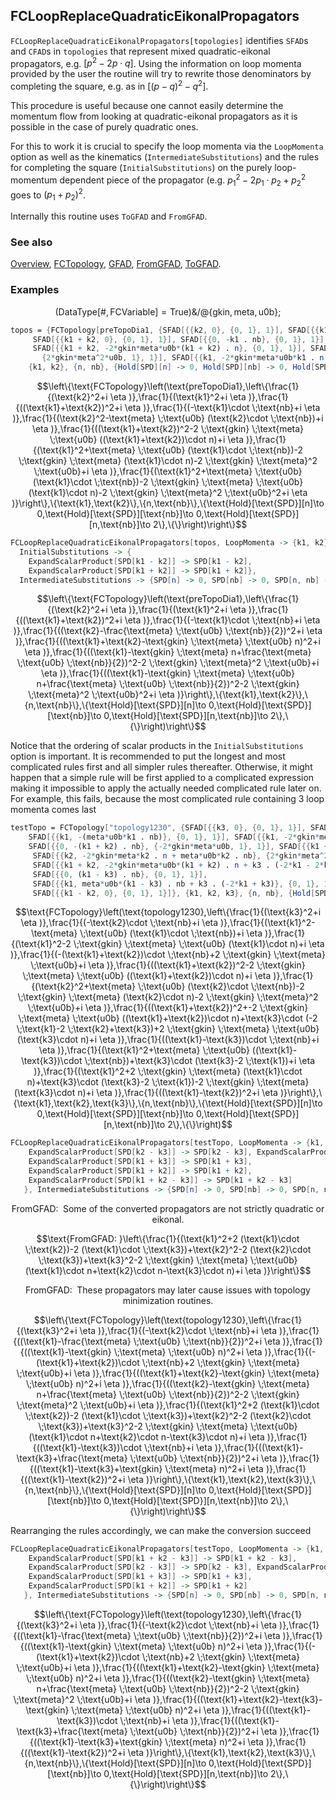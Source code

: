 ## FCLoopReplaceQuadraticEikonalPropagators

`FCLoopReplaceQuadraticEikonalPropagators[topologies]` identifies `SFAD`s and `CFAD`s in `topologies` that represent mixed quadratic-eikonal propagators, e.g. $[p^2 - 2 p \cdot q]$. Using the information on loop momenta provided by the user the routine will try to rewrite those denominators by completing the square, e.g. as in $[(p-q)^2 - q^2]$.

This procedure is useful because one cannot easily determine the momentum flow from looking at quadratic-eikonal propagators as it is possible in the case of purely quadratic ones.

For this to work it is crucial to specify the loop momenta via the `LoopMomenta` option as well as the kinematics (`IntermediateSubstitutions`) and the rules for completing the square (`InitialSubstitutions`) on the purely loop-momentum dependent piece of the propagator (e.g. $p_1^2 - 2 p_1 \cdot p_2 + p_2^2$ goes to $(p_1+p_2)^2$.

Internally this routine uses `ToGFAD` and `FromGFAD`.

### See also

[Overview](Extra/FeynCalc.md), [FCTopology](FCTopology.md), [GFAD](GFAD.md), [FromGFAD](FromGFAD.md), [ToGFAD](ToGFAD.md).

### Examples

$$(\text{DataType}[\#,\text{FCVariable}]=\text{True})\&\text{/@}\{\text{gkin},\text{meta},\text{u0b}\};$$

```mathematica
topos = {FCTopology[preTopoDia1, {SFAD[{{k2, 0}, {0, 1}, 1}], SFAD[{{k1, 0}, {0, 1}, 1}], 
     SFAD[{{k1 + k2, 0}, {0, 1}, 1}], SFAD[{{0, -k1 . nb}, {0, 1}, 1}], SFAD[{{k2, -(meta*u0b*k2 . nb)}, {0, 1}, 1}], 
     SFAD[{{k1 + k2, -2*gkin*meta*u0b*(k1 + k2) . n}, {0, 1}, 1}], SFAD[{{k1, -2*gkin*meta*k1 . n + meta*u0b*k1 . nb}, 
       {2*gkin*meta^2*u0b, 1}, 1}], SFAD[{{k1, -2*gkin*meta*u0b*k1 . n + meta*u0b*k1 . nb}, {2*gkin*meta^2*u0b^2, 1}, 1}]}, 
    {k1, k2}, {n, nb}, {Hold[SPD][n] -> 0, Hold[SPD][nb] -> 0, Hold[SPD][n, nb] -> 2}, {}]}
```

$$\left\{\text{FCTopology}\left(\text{preTopoDia1},\left\{\frac{1}{(\text{k2}^2+i \eta )},\frac{1}{(\text{k1}^2+i \eta )},\frac{1}{((\text{k1}+\text{k2})^2+i \eta )},\frac{1}{(-\text{k1}\cdot \;\text{nb}+i \eta )},\frac{1}{(\text{k2}^2-\text{meta} \;\text{u0b} (\text{k2}\cdot \;\text{nb})+i \eta )},\frac{1}{((\text{k1}+\text{k2})^2-2 \;\text{gkin} \;\text{meta} \;\text{u0b} ((\text{k1}+\text{k2})\cdot n)+i \eta )},\frac{1}{(\text{k1}^2+\text{meta} \;\text{u0b} (\text{k1}\cdot \;\text{nb})-2 \;\text{gkin} \;\text{meta} (\text{k1}\cdot n)-2 \;\text{gkin} \;\text{meta}^2 \;\text{u0b}+i \eta )},\frac{1}{(\text{k1}^2+\text{meta} \;\text{u0b} (\text{k1}\cdot \;\text{nb})-2 \;\text{gkin} \;\text{meta} \;\text{u0b} (\text{k1}\cdot n)-2 \;\text{gkin} \;\text{meta}^2 \;\text{u0b}^2+i \eta )}\right\},\{\text{k1},\text{k2}\},\{n,\text{nb}\},\{\text{Hold}[\text{SPD}][n]\to 0,\text{Hold}[\text{SPD}][\text{nb}]\to 0,\text{Hold}[\text{SPD}][n,\text{nb}]\to 2\},\{\}\right)\right\}$$

```mathematica
FCLoopReplaceQuadraticEikonalPropagators[topos, LoopMomenta -> {k1, k2}, 
  InitialSubstitutions -> {
    ExpandScalarProduct[SPD[k1 - k2]] -> SPD[k1 - k2], 
    ExpandScalarProduct[SPD[k1 + k2]] -> SPD[k1 + k2]}, 
  IntermediateSubstitutions -> {SPD[n] -> 0, SPD[nb] -> 0, SPD[n, nb] -> 0}]
```

$$\left\{\text{FCTopology}\left(\text{preTopoDia1},\left\{\frac{1}{(\text{k2}^2+i \eta )},\frac{1}{(\text{k1}^2+i \eta )},\frac{1}{((\text{k1}+\text{k2})^2+i \eta )},\frac{1}{(-\text{k1}\cdot \;\text{nb}+i \eta )},\frac{1}{((\text{k2}-\frac{\text{meta} \;\text{u0b} \;\text{nb}}{2})^2+i \eta )},\frac{1}{((\text{k1}+\text{k2}-\text{gkin} \;\text{meta} \;\text{u0b} n)^2+i \eta )},\frac{1}{((\text{k1}-\text{gkin} \;\text{meta} n+\frac{\text{meta} \;\text{u0b} \;\text{nb}}{2})^2-2 \;\text{gkin} \;\text{meta}^2 \;\text{u0b}+i \eta )},\frac{1}{((\text{k1}-\text{gkin} \;\text{meta} \;\text{u0b} n+\frac{\text{meta} \;\text{u0b} \;\text{nb}}{2})^2-2 \;\text{gkin} \;\text{meta}^2 \;\text{u0b}^2+i \eta )}\right\},\{\text{k1},\text{k2}\},\{n,\text{nb}\},\{\text{Hold}[\text{SPD}][n]\to 0,\text{Hold}[\text{SPD}][\text{nb}]\to 0,\text{Hold}[\text{SPD}][n,\text{nb}]\to 2\},\{\}\right)\right\}$$

Notice that the ordering of scalar products in the `InitialSubstitutions` option is important. It is recommended to put the longest and most complicated rules
first and all simpler rules thereafter. Otherwise, it might happen that a simple rule will be first applied to a complicated expression making it impossible
to apply the actually needed complicated rule later on. For example, this fails, because the most complicated rule containing 3 loop momenta comes last

```mathematica
testTopo = FCTopology["topology1230", {SFAD[{{k3, 0}, {0, 1}, 1}], SFAD[{{0, -k2 . nb}, {0, 1}, 1}], 
    SFAD[{{k1, -(meta*u0b*k1 . nb)}, {0, 1}, 1}], SFAD[{{k1, -2*gkin*meta*u0b*k1 . n}, {0, 1}, 1}], 
    SFAD[{{0, -(k1 + k2) . nb}, {-2*gkin*meta*u0b, 1}, 1}], SFAD[{{k1 + k2, -2*gkin*meta*u0b*(k1 + k2) . n}, {0, 1}, 1}], 
     SFAD[{{k2, -2*gkin*meta*k2 . n + meta*u0b*k2 . nb}, {2*gkin*meta^2*u0b, 1}, 1}], 
     SFAD[{{k1 + k2, -2*gkin*meta*u0b*(k1 + k2) . n + k3 . (-2*k1 - 2*k2 + k3) + 2*gkin*meta*u0b*k3 . n}, {0, 1}, 1}], 
     SFAD[{{0, (k1 - k3) . nb}, {0, 1}, 1}], 
     SFAD[{{k1, meta*u0b*(k1 - k3) . nb + k3 . (-2*k1 + k3)}, {0, 1}, 1}], SFAD[{{k1, 2*gkin*meta*k1 . n + k3 . (-2*k1 + k3) - 2*gkin*meta*k3 . n}, {0, 1}, 1}], 
     SFAD[{{k1 - k2, 0}, {0, 1}, 1}]}, {k1, k2, k3}, {n, nb}, {Hold[SPD][n] -> 0, Hold[SPD][nb] -> 0, Hold[SPD][n, nb] -> 2}, {}]
```

$$\text{FCTopology}\left(\text{topology1230},\left\{\frac{1}{(\text{k3}^2+i \eta )},\frac{1}{(-\text{k2}\cdot \;\text{nb}+i \eta )},\frac{1}{(\text{k1}^2-\text{meta} \;\text{u0b} (\text{k1}\cdot \;\text{nb})+i \eta )},\frac{1}{(\text{k1}^2-2 \;\text{gkin} \;\text{meta} \;\text{u0b} (\text{k1}\cdot n)+i \eta )},\frac{1}{(-(\text{k1}+\text{k2})\cdot \;\text{nb}+2 \;\text{gkin} \;\text{meta} \;\text{u0b}+i \eta )},\frac{1}{((\text{k1}+\text{k2})^2-2 \;\text{gkin} \;\text{meta} \;\text{u0b} ((\text{k1}+\text{k2})\cdot n)+i \eta )},\frac{1}{(\text{k2}^2+\text{meta} \;\text{u0b} (\text{k2}\cdot \;\text{nb})-2 \;\text{gkin} \;\text{meta} (\text{k2}\cdot n)-2 \;\text{gkin} \;\text{meta}^2 \;\text{u0b}+i \eta )},\frac{1}{((\text{k1}+\text{k2})^2+-2 \;\text{gkin} \;\text{meta} \;\text{u0b} ((\text{k1}+\text{k2})\cdot n)+\text{k3}\cdot (-2 \;\text{k1}-2 \;\text{k2}+\text{k3})+2 \;\text{gkin} \;\text{meta} \;\text{u0b} (\text{k3}\cdot n)+i \eta )},\frac{1}{((\text{k1}-\text{k3})\cdot \;\text{nb}+i \eta )},\frac{1}{(\text{k1}^2+\text{meta} \;\text{u0b} ((\text{k1}-\text{k3})\cdot \;\text{nb})+\text{k3}\cdot (\text{k3}-2 \;\text{k1})+i \eta )},\frac{1}{(\text{k1}^2+2 \;\text{gkin} \;\text{meta} (\text{k1}\cdot n)+\text{k3}\cdot (\text{k3}-2 \;\text{k1})-2 \;\text{gkin} \;\text{meta} (\text{k3}\cdot n)+i \eta )},\frac{1}{((\text{k1}-\text{k2})^2+i \eta )}\right\},\{\text{k1},\text{k2},\text{k3}\},\{n,\text{nb}\},\{\text{Hold}[\text{SPD}][n]\to 0,\text{Hold}[\text{SPD}][\text{nb}]\to 0,\text{Hold}[\text{SPD}][n,\text{nb}]\to 2\},\{\}\right)$$

```mathematica
FCLoopReplaceQuadraticEikonalPropagators[testTopo, LoopMomenta -> {k1, k2, k3}, InitialSubstitutions -> {
    ExpandScalarProduct[SPD[k2 - k3]] -> SPD[k2 - k3], ExpandScalarProduct[SPD[k1 - k3]] -> SPD[k1 - k3], 
    ExpandScalarProduct[SPD[k1 + k3]] -> SPD[k1 + k3], 
    ExpandScalarProduct[SPD[k1 + k2]] -> SPD[k1 + k2], 
    ExpandScalarProduct[SPD[k1 + k2 - k3]] -> SPD[k1 + k2 - k3] 
   }, IntermediateSubstitutions -> {SPD[n] -> 0, SPD[nb] -> 0, SPD[n, nb] -> 0}]
```

$$\text{FromGFAD: }\;\text{Some of the converted propagators are not strictly quadratic or eikonal.}$$

$$\text{FromGFAD: }\left\{\frac{1}{(\text{k1}^2+2 (\text{k1}\cdot \;\text{k2})-2 (\text{k1}\cdot \;\text{k3})+\text{k2}^2-2 (\text{k2}\cdot \;\text{k3})+\text{k3}^2-2 \;\text{gkin} \;\text{meta} \;\text{u0b} (\text{k1}\cdot n+\text{k2}\cdot n-\text{k3}\cdot n)+i \eta )}\right\}$$

$$\text{FromGFAD: }\;\text{These propagators may later cause issues with topology minimization routines.}$$

$$\left\{\text{FCTopology}\left(\text{topology1230},\left\{\frac{1}{(\text{k3}^2+i \eta )},\frac{1}{(-\text{k2}\cdot \;\text{nb}+i \eta )},\frac{1}{((\text{k1}-\frac{\text{meta} \;\text{u0b} \;\text{nb}}{2})^2+i \eta )},\frac{1}{((\text{k1}-\text{gkin} \;\text{meta} \;\text{u0b} n)^2+i \eta )},\frac{1}{(-(\text{k1}+\text{k2})\cdot \;\text{nb}+2 \;\text{gkin} \;\text{meta} \;\text{u0b}+i \eta )},\frac{1}{((\text{k1}+\text{k2}-\text{gkin} \;\text{meta} \;\text{u0b} n)^2+i \eta )},\frac{1}{((\text{k2}-\text{gkin} \;\text{meta} n+\frac{\text{meta} \;\text{u0b} \;\text{nb}}{2})^2-2 \;\text{gkin} \;\text{meta}^2 \;\text{u0b}+i \eta )},\frac{1}{(\text{k1}^2+2 (\text{k1}\cdot \;\text{k2})-2 (\text{k1}\cdot \;\text{k3})+\text{k2}^2-2 (\text{k2}\cdot \;\text{k3})+\text{k3}^2-2 \;\text{gkin} \;\text{meta} \;\text{u0b} (\text{k1}\cdot n+\text{k2}\cdot n-\text{k3}\cdot n)+i \eta )},\frac{1}{((\text{k1}-\text{k3})\cdot \;\text{nb}+i \eta )},\frac{1}{((\text{k1}-\text{k3}+\frac{\text{meta} \;\text{u0b} \;\text{nb}}{2})^2+i \eta )},\frac{1}{((\text{k1}-\text{k3}+\text{gkin} \;\text{meta} n)^2+i \eta )},\frac{1}{((\text{k1}-\text{k2})^2+i \eta )}\right\},\{\text{k1},\text{k2},\text{k3}\},\{n,\text{nb}\},\{\text{Hold}[\text{SPD}][n]\to 0,\text{Hold}[\text{SPD}][\text{nb}]\to 0,\text{Hold}[\text{SPD}][n,\text{nb}]\to 2\},\{\}\right)\right\}$$

Rearranging the rules accordingly, we can make the conversion succeed

```mathematica
FCLoopReplaceQuadraticEikonalPropagators[testTopo, LoopMomenta -> {k1, k2, k3}, InitialSubstitutions -> {
    ExpandScalarProduct[SPD[k1 + k2 - k3]] -> SPD[k1 + k2 - k3], 
    ExpandScalarProduct[SPD[k2 - k3]] -> SPD[k2 - k3], ExpandScalarProduct[SPD[k1 - k3]] -> SPD[k1 - k3], 
    ExpandScalarProduct[SPD[k1 + k3]] -> SPD[k1 + k3], 
    ExpandScalarProduct[SPD[k1 + k2]] -> SPD[k1 + k2] 
   }, IntermediateSubstitutions -> {SPD[n] -> 0, SPD[nb] -> 0, SPD[n, nb] -> 0}]
```

$$\left\{\text{FCTopology}\left(\text{topology1230},\left\{\frac{1}{(\text{k3}^2+i \eta )},\frac{1}{(-\text{k2}\cdot \;\text{nb}+i \eta )},\frac{1}{((\text{k1}-\frac{\text{meta} \;\text{u0b} \;\text{nb}}{2})^2+i \eta )},\frac{1}{((\text{k1}-\text{gkin} \;\text{meta} \;\text{u0b} n)^2+i \eta )},\frac{1}{(-(\text{k1}+\text{k2})\cdot \;\text{nb}+2 \;\text{gkin} \;\text{meta} \;\text{u0b}+i \eta )},\frac{1}{((\text{k1}+\text{k2}-\text{gkin} \;\text{meta} \;\text{u0b} n)^2+i \eta )},\frac{1}{((\text{k2}-\text{gkin} \;\text{meta} n+\frac{\text{meta} \;\text{u0b} \;\text{nb}}{2})^2-2 \;\text{gkin} \;\text{meta}^2 \;\text{u0b}+i \eta )},\frac{1}{((\text{k1}+\text{k2}-\text{k3}-\text{gkin} \;\text{meta} \;\text{u0b} n)^2+i \eta )},\frac{1}{((\text{k1}-\text{k3})\cdot \;\text{nb}+i \eta )},\frac{1}{((\text{k1}-\text{k3}+\frac{\text{meta} \;\text{u0b} \;\text{nb}}{2})^2+i \eta )},\frac{1}{((\text{k1}-\text{k3}+\text{gkin} \;\text{meta} n)^2+i \eta )},\frac{1}{((\text{k1}-\text{k2})^2+i \eta )}\right\},\{\text{k1},\text{k2},\text{k3}\},\{n,\text{nb}\},\{\text{Hold}[\text{SPD}][n]\to 0,\text{Hold}[\text{SPD}][\text{nb}]\to 0,\text{Hold}[\text{SPD}][n,\text{nb}]\to 2\},\{\}\right)\right\}$$